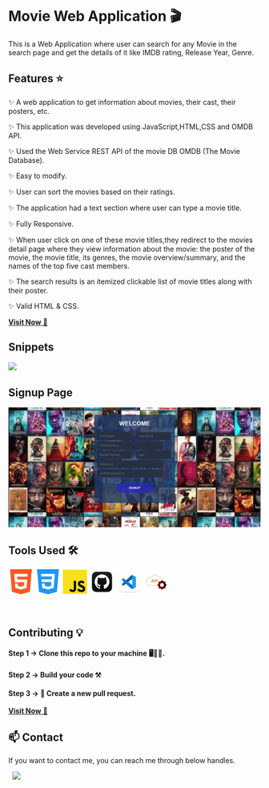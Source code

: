 # Movie Web Application 🎬
This is a Web Application where user can search for any Movie in the search page and get the details of it like IMDB rating, Release Year, Genre. 



 ## Features ⭐

  ✨ A web application to get information about movies, their cast, their posters, etc.
  
  ✨ This application was developed using JavaScript,HTML,CSS and OMDB API.
  
  ✨ Used the Web Service REST API of the movie DB OMDB (The Movie Database).
  
  ✨ Easy to modify.
  
  ✨ User can sort the movies based on their ratings.
  
  ✨ The application had a text section where user can type a movie title.
  
  ✨ Fully Responsive.
  
  ✨ When user click on one of these movie titles,they redirect to the movies detail page where they view information about the movie: the poster of the movie, the movie             title, its genres, the movie overview/summary, and the names of the top five cast members.
  
  ✨ The search results is an itemized clickable list of movie titles along with their poster.
  
  ✨ Valid HTML & CSS.
  


  <a href="https://glittery-crostata-94ff7d.netlify.app/" target="_blank">**Visit Now** 🎥</a>


<h2> Snippets</h2>

<img src="images/Home.png"/>
 
<h2> Signup Page </h2>

<img src="images/login.png"/>
 
   





 
 ## Tools Used 🛠️
<img src="images/html.png" alt="skill" width="50" /> <img src="images/css.png" alt="skill" width="50" /> <img src="images/js.png" alt="skill" width="50" /> <img src="images/github.png" alt="skill" width="50" /> <img src="images/vscode.png" alt="skill" width="50" />  <img src="images/restful.png" alt="skill" width="50" />


<br>



## Contributing 💡
#### Step 1    -> Clone this repo to your machine 🖥👨‍💻.

#### Step 2️    -> **Build your code** ⚒️

#### Step 3️    -> 🔄️ Create a new pull request.



<a href="https://glittery-crostata-94ff7d.netlify.app/" target="_blank">**Visit Now** 🚀</a>

<h2>📫 Contact</h2>

If you want to contact me, you can reach me through below handles.


&nbsp;&nbsp;<a href="https://www.linkedin.com/in/shubham-bhati-787319213/"><img src="https://www.felberpr.com/wp-content/uploads/linkedin-logo.png" width="30"></img></a>

